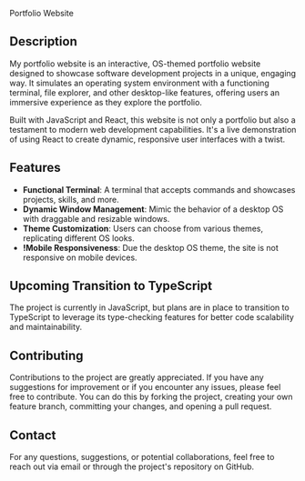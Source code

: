 Portfolio Website
## Description

My portfolio website is an interactive, OS-themed portfolio website designed to showcase software development projects in a unique, engaging way. It simulates an operating system environment with a functioning terminal, file explorer, and other desktop-like features, offering users an immersive experience as they explore the portfolio.

Built with JavaScript and React, this website is not only a portfolio but also a testament to modern web development capabilities. It's a live demonstration of using React to create dynamic, responsive user interfaces with a twist.

## Features

- **Functional Terminal**: A terminal that accepts commands and showcases projects, skills, and more.
- **Dynamic Window Management**: Mimic the behavior of a desktop OS with draggable and resizable windows.
- **Theme Customization**: Users can choose from various themes, replicating different OS looks.
- **!Mobile Responsiveness**: Due the desktop OS theme, the site is not responsive on mobile devices.

## Upcoming Transition to TypeScript

The project is currently in JavaScript, but plans are in place to transition to TypeScript to leverage its type-checking features for better code scalability and maintainability.

## Contributing

Contributions to the project are greatly appreciated. If you have any suggestions for improvement or if you encounter any issues, please feel free to contribute. You can do this by forking the project, creating your own feature branch, committing your changes, and opening a pull request.

## Contact

For any questions, suggestions, or potential collaborations, feel free to reach out via email or through the project's repository on GitHub.
